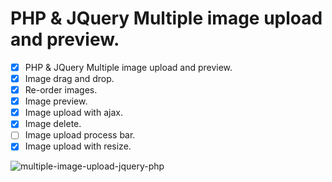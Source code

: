 # PHP & JQuery Multiple image upload and preview.
 - [x] PHP & JQuery Multiple image upload and preview.
 - [x] Image drag and drop.
 - [x] Re-order images.
 - [x] Image preview.
 - [x] Image upload with ajax.
 - [x] Image delete.
 - [ ] Image upload process bar.
 - [x] Image upload with resize.

![multiple-image-upload-jquery-php](https://user-images.githubusercontent.com/20053647/236352771-dcd94989-fd1f-4f32-b55c-88813e9bc37f.png)
